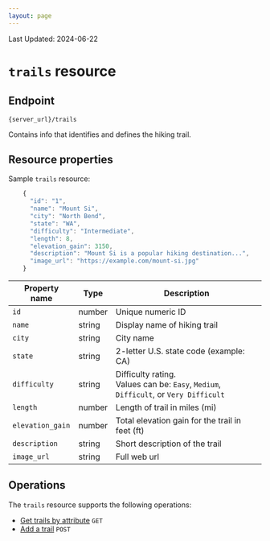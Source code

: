 ```yaml
---
layout: page
---
```

Last Updated: 2024-06-22

# `trails` resource

## Endpoint

```shell
{server_url}/trails
```

Contains info that identifies and defines the hiking trail.

## Resource properties

Sample `trails` resource:

```js
    {
      "id": "1",
      "name": "Mount Si",
      "city": "North Bend",
      "state": "WA",
      "difficulty": "Intermediate",
      "length": 8,
      "elevation_gain": 3150,
      "description": "Mount Si is a popular hiking destination...",
      "image_url": "https://example.com/mount-si.jpg"   
    }
```

| Property name | Type | Description |
| ------------- | ----------- | ----------- |
| `id` | number | Unique numeric ID |
| `name` | string | Display name of hiking trail |
| `city` | string | City name |
| `state` | string | 2-letter U.S. state code (example: CA) |
| `difficulty` | string | Difficulty rating. <br>Values can be: `Easy`, `Medium`, `Difficult`, or `Very Difficult` |
| `length` | number | Length of trail in miles (mi) |
| `elevation_gain` | number | Total elevation gain for the trail in feet (ft)  |
| `description` | string | Short description of the trail |
| `image_url` | string | Full web url |

## Operations

The `trails` resource supports the following operations:

  * [Get trails by attribute](tutorial-get-trails-by-attribute.html) `GET`
  * [Add a trail](tutorial-new-trail.html) `POST`